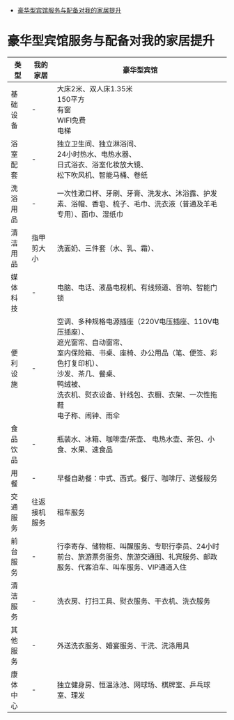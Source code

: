 
<!-- TOC -->

- [豪华型宾馆服务与配备对我的家居提升](#%E8%B1%AA%E5%8D%8E%E5%9E%8B%E5%AE%BE%E9%A6%86%E6%9C%8D%E5%8A%A1%E4%B8%8E%E9%85%8D%E5%A4%87%E5%AF%B9%E6%88%91%E7%9A%84%E5%AE%B6%E5%B1%85%E6%8F%90%E5%8D%87)

<!-- /TOC -->

# 豪华型宾馆服务与配备对我的家居提升

类型|我的家居|豪华型宾馆
---|---|---
基础设备|-|大床2米、双人床1.35米<br>150平方<br>有窗<br>WIFI免费<br>电梯
浴室配套|-|独立卫生间、独立淋浴间、<br>24小时热水、电热水器、<br>日式浴衣、浴室化妆放大镜、<br>松下吹风机、智能马桶、卷纸
洗浴用品|-|一次性漱口杯、牙刷、牙膏、洗发水、沐浴露、护发素、浴帽、香皂、梳子、毛巾、洗衣液（普通及羊毛专用）、面巾、湿纸巾
清洁用品|指甲剪大小  |洗面奶、三件套（水、乳、霜）、
媒体科技|-|电脑、电话、液晶电视机、有线频道、音响、智能门锁
便利设施|-|空调、多种规格电源插座（220V电压插座、110V电压插座）、<br>遮光窗帘、自动窗帘、<br>室内保险箱、书桌、座椅、办公用品（笔、便签、彩色打复印机）、<br>沙发、茶几、餐桌、<br>鸭绒被、<br>洗衣机、熨衣设备、针线包、衣橱、衣架、一次性拖鞋<br>电子称、闹钟、雨伞  
食品饮品|-|瓶装水、冰箱、咖啡壶/茶壶、 电热水壶、茶包、小食、水果、速食品
用餐|-|早餐自助餐：中式、西式。餐厅、咖啡厅、送餐服务  
交通服务|往返接机服务|租车服务
前台服务|-|行李寄存、储物柜、叫醒服务、专职行李员、24小时前台、旅游票务服务、旅游交通图、礼宾服务、邮政服务、代客泊车、叫车服务、VIP通道入住
清洁服务|-|洗衣房、打扫工具、熨衣服务、干衣机、洗衣服务
其他服务|-|外送洗衣服务、婚宴服务、干洗、洗涤用具
康体中心|-|独立健身房、恒温泳池、网球场、棋牌室、乒乓球室、理发

